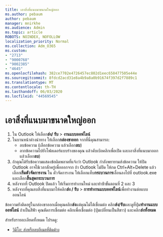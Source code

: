 ```yaml
---
title: เอาสิ่งที่แนบมาขนาดใหญ่ออก
ms.author: pebaum
author: pebaum
manager: mnirkhe
ms.audience: Admin
ms.topic: article
ROBOTS: NOINDEX, NOFOLLOW
localization_priority: Normal
ms.collection: Adm_O365
ms.custom:
- "2713"
- "9000768"
- "9002385"
- "4645"
ms.openlocfilehash: 382ce7702e4726457ec802d1eec658477505e44e
ms.sourcegitcommit: 8fdcd2acd31e8a4b9a8a0b91674f397d2f7889c1
ms.translationtype: MT
ms.contentlocale: th-TH
ms.lasthandoff: 06/03/2020
ms.locfileid: "44569545"
---
```

# <a name="remove-the-large-attachment"></a>เอาสิ่งที่แนบมาขนาดใหญ่ออก

1. ใน Outlook ให้เลือก**ส่ง/ รับ**  >  **งานแบบออฟไลน์** 
2. ในบานหน้าต่างนําทาง ให้เลือก**กล่องขาออก** จากที่นี่คุณสามารถ: 
    - ลบข้อความ (เลือกข้อความ แล้วเลือก**ลบ**)
    - ลากข้อความไปยังโฟลเดอร์แบบร่างของคุณ แล้วดับเบิลคลิกเพื่อเปิด และเอาสิ่งที่แนบมาออกแล้วเลือก**ลบ**)
3. ถ้าคุณได้รับข้อความแสดงข้อผิดพลาดที่แจ้งว่า Outlook กําลังพยายามส่งข้อความ ให้ปิด Outlook อาจใช้เวลาสักครู่เพื่อออกจาก ถ้า Outlook ไม่ปิด ให้กด Ctrl+Alt+Delete แล้วเลือก**เริ่มตัวจัดการงาน** ใน ตัวจัดการงาน ให้เลือกแท็บ**กระบวนการ**เลื่อนลงไปที่ outlook.exe และเลือก**สิ้นสุดกระบวนการ**
4. หลังจากที่ Outlook ปิดแล้ว ให้เริ่มการทํางานใหม่ และทําซ้ําขั้นตอนที่ 2 และ 3 
5. หลังจากที่คุณลบสิ่งที่แนบมาให้คลิก**ส่ง / รับ**  >  **การทํางานแบบออฟไลน์**เพื่อทํางานต่อแบบออนไลน์ 

ข้อความยังติดอยู่ในกล่องขาออกเมื่อคุณคลิก**ส่ง**แต่คุณไม่ได้เชื่อมต่อ คลิก**ส่ง/รับ**และดูที่ปุ่ม**ทํางานแบบออฟไลน์** ถ้าเป็นสีฟ้า คุณตัดการเชื่อมต่อ คลิกเพื่อเชื่อมต่อ (ปุ่มเปลี่ยนเป็นสีขาว) และคลิก**ส่งทั้งหมด**
 
 สําหรับรายละเอียดทั้งหมด โปรดดู:
- [วิดีโอ: ส่งหรือลบอีเมลที่ติดค้าง](https://support.office.com/article/Video-Send-or-delete-an-email-stuck-in-your-outbox-26d5d34a-4e5f-444a-a9e8-44db04a94dec) 